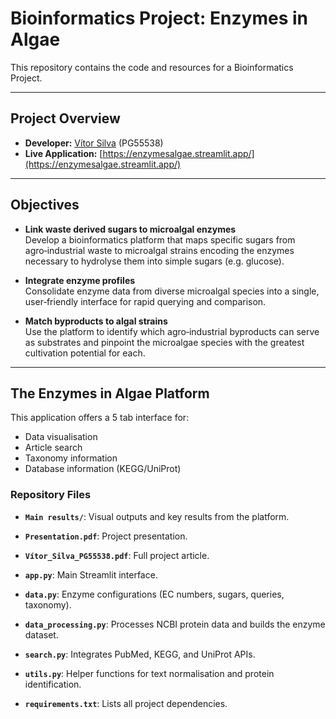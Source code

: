 # Bioinformatics Project: Enzymes in Algae

This repository contains the code and resources for a Bioinformatics Project.

---

## Project Overview

* **Developer:** [Vítor Silva](https://github.com/VitorSilva-3) (PG55538)  
* **Live Application:** [https://enzymesalgae.streamlit.app/](https://enzymesalgae.streamlit.app/)  

---

## Objectives

- **Link waste derived sugars to microalgal enzymes**  
  Develop a bioinformatics platform that maps specific sugars from agro‑industrial waste to microalgal strains encoding the enzymes necessary to hydrolyse them into simple sugars (e.g. glucose).

- **Integrate enzyme profiles**  
  Consolidate enzyme data from diverse microalgal species into a single, user‑friendly interface for rapid querying and comparison.

- **Match byproducts to algal strains**  
  Use the platform to identify which agro‑industrial byproducts can serve as substrates and pinpoint the microalgae species with the greatest cultivation potential for each.  

---

## The Enzymes in Algae Platform  

This application offers a 5 tab interface for:  
* Data visualisation  
* Article search  
* Taxonomy information  
* Database information (KEGG/UniProt)   

### Repository Files  

* **`Main results/`**: Visual outputs and key results from the platform.
   
* **`Presentation.pdf`**: Project presentation.
  
* **`Vítor_Silva_PG55538.pdf`**: Full project article.
    
* **`app.py`**: Main Streamlit interface.

* **`data.py`**: Enzyme configurations (EC numbers, sugars, queries, taxonomy).
    
* **`data_processing.py`**: Processes NCBI protein data and builds the enzyme dataset.
    
* **`search.py`**: Integrates PubMed, KEGG, and UniProt APIs.
  
* **`utils.py`**: Helper functions for text normalisation and protein identification.
    
* **`requirements.txt`**: Lists all project dependencies.    
